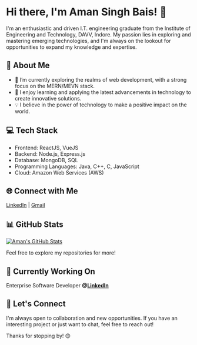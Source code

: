 # Hi there, I'm Aman Singh Bais! 👋

I'm an enthusiastic and driven I.T. engineering graduate from the Institute of Engineering and Technology, DAVV, Indore. My passion lies in exploring and mastering emerging technologies, and I'm always on the lookout for opportunities to expand my knowledge and expertise.

## 🚀 About Me

- 🔭 I’m currently exploring the realms of web development, with a strong focus on the MERN/MEVN stack.
- 🌱 I enjoy learning and applying the latest advancements in technology to create innovative solutions.
- 💡 I believe in the power of technology to make a positive impact on the world.

## 💻 Tech Stack

- Frontend: ReactJS, VueJS
- Backend: Node.js, Express.js
- Database: MongoDB, SQL
- Programming Languages: Java, C++, C, JavaScript
- Cloud: Amazon Web Services (AWS)

## 🌐 Connect with Me

[LinkedIn](https://www.linkedin.com/in/aman-singh-bais/) | [Gmail](mailTo:singh11amanbais@gmail.com)

## 📊 GitHub Stats

[![Aman's GitHub Stats](https://github-readme-stats.vercel.app/api?username=amansinghbais&show_icons=true&hide=contribs,issues&theme=radical)](https://github.com/amansinghbais)

Feel free to explore my repositories for more!

## 🚧 Currently Working On

Enterprise Software Developer <b>@[LinkedIn](https://github.com/hotwax/)</b>

## 🤝 Let's Connect

I'm always open to collaboration and new opportunities. If you have an interesting project or just want to chat, feel free to reach out!

Thanks for stopping by! 😊
